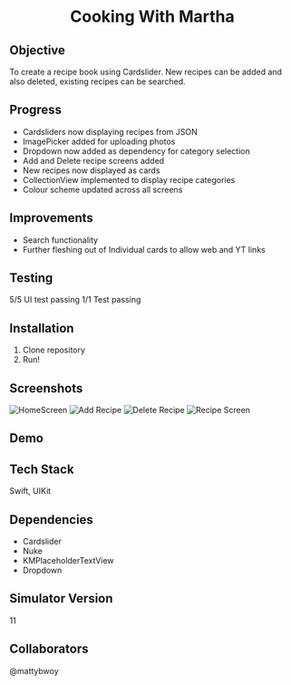 <h1 align="center">

Cooking With Martha

</h1>

## Objective
To create a recipe book using Cardslider. New recipes can be added and also deleted, existing recipes can be searched.


## Progress
- Cardsliders now displaying recipes from JSON
- ImagePicker added for uploading photos
- Dropdown now added as dependency for category selection
- Add and Delete recipe screens added
- New recipes now displayed as cards
- CollectionView implemented to display recipe categories
- Colour scheme updated across all screens

## Improvements
- Search functionality
- Further fleshing out of Individual cards to allow web and YT links

## Testing
5/5 UI test passing
1/1 Test passing

## Installation
1. Clone repository
2. Run!


## Screenshots
![HomeScreen](Documentation/HomeScreen.png)
![Add Recipe](Documentation/AddRecipeScreen.png)
![Delete Recipe](Documentation/DeleteRecipeScreen.png)
![Recipe Screen](Documentation/RecipeScreen.png)

## Demo

## Tech Stack
Swift, UIKit

## Dependencies
- Cardslider
- Nuke
- KMPlaceholderTextView
- Dropdown

## Simulator Version
11

## Collaborators
@mattybwoy
